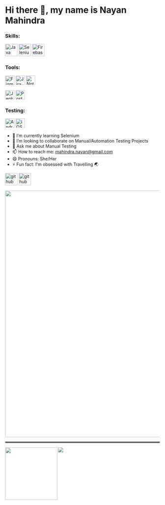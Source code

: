 <h1> Hi there 👋, my name is Nayan Mahindra </h1>

<h3> Skills: </h3>
<p>
  <img alt="Java" src="https://img.shields.io/badge/java-%23ED8B00.svg?style=for-the-badge&logo=java&logoColor=white" height = '40'/>
  <img alt="Selenium" src="https://img.shields.io/badge/selenium-%23ED8B00.svg?style=for-the-badge&logo=selenium&logoColor=white" height = '40'/>
  <img alt="Firebase" src="https://img.shields.io/badge/firebase-%23039BE5.svg?style=for-the-badge&logo=firebase" height = '40'/>
</p> 

<h3> Tools: </h3>
<p>
  <img alt="Figma" src="https://img.shields.io/badge/figma-%23F24E1E.svg?style=for-the-badge&logo=figma&logoColor=white" height = '30'/>
  <img alt="Jira" src="https://img.shields.io/badge/jira-%230A0FFF.svg?style=for-the-badge&logo=jira&logoColor=white" height = '30'/>
  <img alt="Notion" src ="https://img.shields.io/badge/Notion-%23000000.svg?style=for-the-badge&logo=notion&logoColor=white" height = '30'/>
</p>

<p>
  <img alt="Jenkins" src="https://img.shields.io/badge/jenkins-%232C5263.svg?style=for-the-badge&logo=jenkins&logoColor=white" height = '30'/>
  <img alt="Postman" src="https://img.shields.io/badge/Postman-FF6C37?style=for-the-badge&logo=postman&logoColor=white" height = '30'/>
</p>

<h3> Testing: </h3>
<p>
  <img alt="Android" src="https://img.shields.io/badge/Android-3DDC84?style=for-the-badge&logo=android&logoColor=white" height = '30'/>
  <img alt=iOS" src="https://img.shields.io/badge/iOS-000000?style=for-the-badge&logo=ios&logoColor=white" height = '30'/> 
</p>

- 🌱 I’m currently learning Selenium
- 👯 I’m looking to collaborate on Manual/Automation Testing Projects 
- 💬 Ask me about Manual Testing
- 📫 How to reach me: mahindra.nayan@gmail.com
- 😄 Pronouns: She/Her
- ⚡ Fun fact: I'm obsessed with Travelling 🌏


[<img src='https://img.shields.io/badge/github-%23100000.svg?&style=for-the-badge&logo=github&logoColor=white' alt='github' height='40'>](https://github.com/nayanm92) 
[<img src='https://img.shields.io/badge/linkedin-%230077B5.svg?style=for-the-badge&logo=linkedin&logoColor=white' alt='github' height='40'>](https://www.linkedin.com/in/nayan-mahindra/)

<a href="https://github.com/ryo-ma/github-profile-trophy">
  <img width=800 src="https://github-profile-trophy.vercel.app/?username=nayanm92&column=7"/>
</a>

<hr style="border:2px solid gray"> </hr>

<div>
  <img height="170" align="left" src="https://github-readme-stats.vercel.app/api?username=nayanm92&count_private=true&include_all_commits=true" />
  <img src="https://github-readme-stats.vercel.app/api/top-langs/?username=nayanm92&layout=compact" />
</div>

